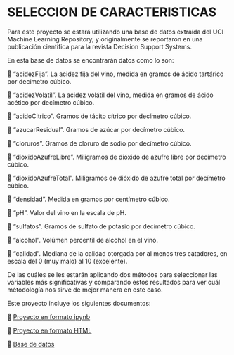 # SELECCION DE CARACTERISTICAS

Para este proyecto se estará utilizando una base de datos extraída del UCI Machine Learning Repository, y originalmente se reportaron en una publicación científica para la revista Decision Support Systems.

En esta base de datos se encontrarán datos como lo son:

 “acidezFija”. La acidez fija del vino, medida en gramos de ácido tartárico por decímetro cúbico.

 “acidezVolatil”. La acidez volátil del vino, medida en gramos de ácido acético por decímetro cúbico.

 “acidoCitrico”. Gramos de tácito cítrico por decímetro cúbico.

 “azucarResidual”. Gramos de azúcar por decímetro cúbico.

 “cloruros”. Gramos de cloruro de sodio por decímetro cúbico.

 “dioxidoAzufreLibre”. Miligramos de dióxido de azufre libre por decímetro cúbico.

 “dioxidoAzufreTotal”. Miligramos de dióxido de azufre total por decímetro cúbico.

 “densidad”. Medida en gramos por centímetro cúbico.

 “pH”. Valor del vino en la escala de pH.

 “sulfatos”. Gramos de sulfato de potasio por decímetro cúbico.

 “alcohol”. Volúmen percentil de alcohol en el vino.

 “calidad”. Mediana de la calidad otorgada por al menos tres catadores, en escala del 0 (muy malo) al 10 (excelente).


De las cuáles se les estarán aplicando dos métodos para seleccionar las variables más significativas y comparando estos resultados para ver cuál métodología nos sirve de mejor manera en este caso.


Este proyecto incluye los siguientes documentos:

 [Proyecto en formato ipynb](Tarea4N.ipynb)

 [Proyecto en formato HTML](Tarea4N.html)

 [Base de datos](VinoTinto.csv)
